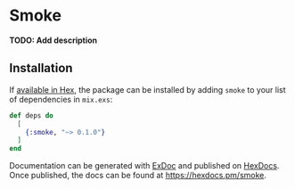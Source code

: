 # Smoke

**TODO: Add description**

## Installation

If [available in Hex](https://hex.pm/docs/publish), the package can be installed
by adding `smoke` to your list of dependencies in `mix.exs`:

```elixir
def deps do
  [
    {:smoke, "~> 0.1.0"}
  ]
end
```

Documentation can be generated with [ExDoc](https://github.com/elixir-lang/ex_doc)
and published on [HexDocs](https://hexdocs.pm). Once published, the docs can
be found at <https://hexdocs.pm/smoke>.

